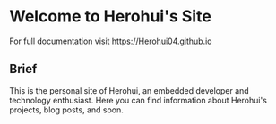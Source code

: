 # Welcome to Herohui's Site

For full documentation visit  <https://Herohui04.github.io>

## Brief

This is the personal site of Herohui, an embedded developer and technology enthusiast. 
Here you can find information about Herohui's projects, blog posts, and soon.

